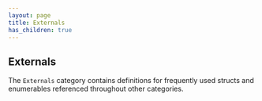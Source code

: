 ```yaml
---
layout: page
title: Externals
has_children: true
---
```


## Externals

The `Externals` category contains definitions for frequently used structs and enumerables referenced throughout other categories.
